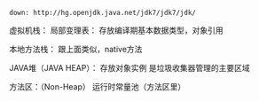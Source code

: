 ```
down: http://hg.openjdk.java.net/jdk7/jdk7/jdk/

```


虚拟机栈：
    局部变理表： 存放编译期基本数据类型，对象引用
    
本地方法栈： 跟上面类似，native方法

JAVA堆（JAVA HEAP）： 存放对象实例
 是垃圾收集器管理的主要区域

方法区：（Non-Heap）
运行时常量池（方法区里）